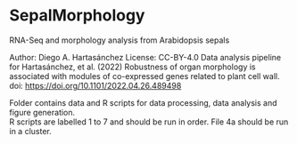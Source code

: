 # SepalMorphology
RNA-Seq and morphology analysis from Arabidopsis sepals 

Author: Diego A. Hartasánchez
License: CC-BY-4.0
Data analysis pipeline for Hartasánchez, et al. (2022) Robustness of organ morphology is associated with modules of co-expressed genes related to plant cell wall.
doi: https://doi.org/10.1101/2022.04.26.489498

Folder contains data and R scripts for data processing, data analysis and figure generation.  
R scripts are labelled 1 to 7 and should be run in order.
File 4a should be run in a cluster. 

